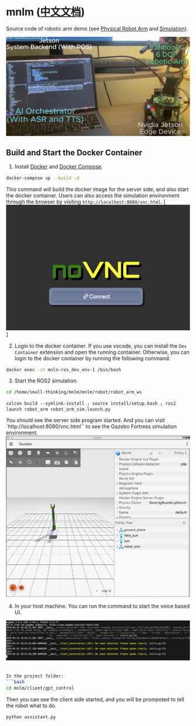 # mnlm ([中文文档](README.cn.md))

Source code of robotic arm demo (see [Physical Robot Arm](https://www.youtube.com/watch?v=1Cc4AkWwk6c) and [Simulation](https://www.youtube.com/watch?v=WkzuFo5H0f4)).


[![IMAGE ALT TEXT HERE](./images/screen.png)](https://www.bilibili.com/video/BV1ub4y1T7Jt/?vd_source=08295b5b4b3c5ece73fb91e3a54d202a)

## Build and Start the Docker Container

1. Install [Docker](https://docs.docker.com/get-docker/) and [Docker Compose](https://docs.docker.com/compose/install/).
```bash
docker-compose up --build -d
```

This command will build the docker image for the server side, and also start the docker container.
Users can also access the simulation environment through the browser by visiting `http://localhost:8080/vnc.html`.
[![IMAGE ALT TEXT HERE](./images/novnc.png)]

2. Login to the docker container.
If you use vscode, you can install the `Dev Container` extension and open the running container. Otherwise, you can login to the docker container by running the following command:
```bash
docker exec -it mnln-ros_dev_env-1 /bin/bash
```

3. Start the ROS2 simulation.
```bash
cd /home/small-thinking/mnlm/mnlm/robot/robot_arm_ws
```

```
colcon build --symlink-install ; source install/setup.bash ; ros2 launch robot_arm robot_arm_sim.launch.py
```

You should see the server side program started. And you can visit `http://localhost:8080/vnc.html`` to see the Gazebo Fortress simulation environment.
![IMAGE ALT TEXT HERE](./images/gazebo.png)


4. In your host machine. You can run the command to start the voice based UI.

![IMAGE ALT TEXT HERE](./images/voice.png)

```bash

In the project folder:
```bash
cd mnlm/client/gpt_control
```
Then you can see the client side started, and you will be prompoted to tell the robot what to do.

```bash
python assistant.py
```
